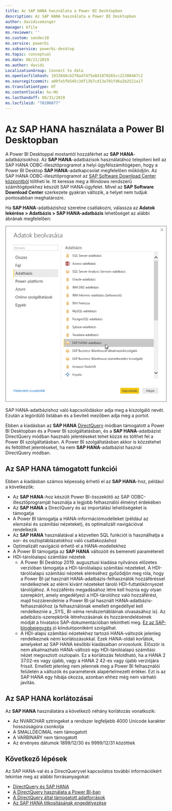 ```yaml
---
title: Az SAP HANA használata a Power BI Desktopban
description: Az SAP HANA használata a Power BI Desktopban
author: davidiseminger
manager: kfile
ms.reviewer: ''
ms.custom: seodec18
ms.service: powerbi
ms.subservice: powerbi-desktop
ms.topic: conceptual
ms.date: 08/21/2019
ms.author: davidi
LocalizationGroup: Connect to data
ms.openlocfilehash: 1932848cb2f8ad7d75e841870265cc22308467c2
ms.sourcegitcommit: a00fe5fb545c3df13b7cd13a701fd6a2b2521a17
ms.translationtype: HT
ms.contentlocale: hu-HU
ms.lasthandoff: 08/31/2019
ms.locfileid: "70200877"
---
```

# <a name="use-sap-hana-in-power-bi-desktop"></a>Az SAP HANA használata a Power BI Desktopban
A Power BI Desktoppal mostantól hozzáférhet az **SAP HANA**-adatbázisokhoz. Az **SAP HANA**-adatbázisok használatához telepíteni kell az SAP HANA ODBC-illesztőprogramot a helyi ügyfélszámítógépen, hogy a Power BI Desktop **SAP HANA**-adatkapcsolat megfelelően működjön. Az SAP HANA ODBC-illesztőprogramot az [SAP Software Download Center központból](https://support.sap.com/swdc) töltheti le. Itt keresse meg a Windows rendszerű számítógépekhez készült SAP HANA-ügyfelet. Mivel az **SAP Software Download Center** szerkezete gyakran változik, a helyet nem tudjuk pontosabban meghatározni.

Ha **SAP HANA**-adatbázishoz szeretne csatlakozni, válassza az **Adatok lekérése > Adatbázis > SAP HANA-adatbázis** lehetőséget az alábbi ábrának megfelelően:

![](media/desktop-sap-hana/sap-hana-1.png)

SAP HANA-adatbázishoz való kapcsolódáskor adja meg a kiszolgáló nevét. Ezután a legördülő listában és a beviteli mezőben adja meg a portot.

Ebben a kiadásban az **SAP HANA** [DirectQuery](desktop-directquery-sap-hana.md) módban támogatott a Power BI Desktopban és a Power BI szolgáltatásban, és a **SAP HANA**-adatbázist DirectQuery módban használó jelentéseket tehet közzé és tölthet fel a Power BI szolgáltatásban. A Power BI szolgáltatásban akkor is közzétehet és feltölthet jelentéseket, ha nem **SAP HANA**-adatbázist használ DirectQuery módban.

## <a name="supported-features-for-sap-hana"></a>Az SAP HANA támogatott funkciói
Ebben a kiadásban számos képesség érhető el az **SAP HANA**-hoz, például a következők:

* Az **SAP HANA**-hoz készült Power BI-összekötő az SAP ODBC-illesztőprogramját használja a legjobb felhasználói élményt érdekében
* Az **SAP HANA** a DirectQuery és az importálási lehetőségeket is támogatja
* A Power BI támogatja a HANA-információmodelleket (például az elemzési és számítási nézeteket), és optimalizált navigációval rendelkezik
* Az **SAP HANA** használatával a közvetlen SQL funkciót is használhatja a sor- és oszloptáblázatokhoz való csatlakozáshoz
* Optimalizált navigáció érhető el a HANA-modellekhez
* A Power BI támogatja az **SAP HANA** változóit és bemeneti paramétereit
* HDI-tárolóalapú számítási nézetek
  * A Power BI Desktop 2019. augusztusi kiadása nyilvános előzetes verzióban támogatja a HDI-tárolóalapú számítási nézeteket. A HDI-tárolóalapú számítási nézetek eléréséhez győződjön meg róla, hogy a Power BI-jal használt HANA-adatbázis-felhasználók hozzáféréssel rendelkeznek az elérni kívánt nézeteket tároló HDI-futtatókörnyezet tárolójához. A hozzáférés megadásához létre kell hoznia egy olyan szerepkört, amely engedélyezi a HDI-tárolóhoz való hozzáférést, majd hozzárendelnie a Power BI-jal használt HANA-adatbázis-felhasználóhoz (a felhasználónak emellett engedéllyel kell rendelkeznie a \_SYS\_ BI-séma rendszertábláinak olvasásához is). Az adatbázis-szerepkörök létrehozásának és hozzárendelésének módját a hivatalos SAP-dokumentációban tekintheti meg. [Ez az SAP-blogbejegyzés](https://nam06.safelinks.protection.outlook.com/?url=https%3A%2F%2Fblogs.sap.com%2F2018%2F01%2F24%2Fthe-easy-way-to-make-your-hdi-container-accessible-to-a-classic-database-user%2F&data=02%7C01%7Cv-adbold%40microsoft.com%7Cf7e0a405fe334598ba0608d7096ef5b4%7C72f988bf86f141af91ab2d7cd011db47%7C1%7C0%7C636988244476739316&sdata=PuRu61GPRYp34mLuGbQk6gdbRikdgbxfqo8q1RBQtm0%3D&reserved=0) jó kiindulópontként szolgálhat.
  * A HDI-alapú számítási nézetekhez tartozó HANA-változók jelenleg rendelkeznek némi korlátozásokkal. Ezek HANA-oldali korlátok, amelyeket az SAP HANA későbbi kiadásaiban orvosolunk. Először is nem alkalmazható HANA-változó egy HDI-tárolóalapú számítási nézet megosztott oszlopain. Ez a korlátozás feloldható, ha a HANA 2 37.02-es vagy újabb, vagy a HANA 2 42-es vagy újabb verziójára frissít. Emellett jelenleg nem jelennek meg a Power BI felhasználói felületén a változók és paraméterek alapértelmezett értékei. Ezt is az SAP HANA egy hibája okozza, azonban ehhez még nem várható javítás.

## <a name="limitations-of-sap-hana"></a>Az SAP HANA korlátozásai
Az **SAP HANA** használatára a következő néhány korlátozás vonatkozik:

* Az NVARCHAR sztringeket a rendszer legfeljebb 4000 Unicode karakter hosszúságúra csonkolja
* A SMALLDECIMAL nem támogatott
* A VARBINARY nem támogatott
* Az érvényes dátumok 1899/12/30 és 9999/12/31 közöttiek


## <a name="next-steps"></a>Következő lépések
Az SAP HANA-val és a DirectQueryvel kapcsolatos további információkért tekintse meg az alábbi forrásanyagokat:

* [DirectQuery és SAP HANA](desktop-directquery-sap-hana.md)
* [A DirectQuery használata a Power BI-ban](desktop-directquery-about.md)
* [A DirectQuery által támogatott adatforrások](desktop-directquery-data-sources.md)
* [Az SAP HANA titkosításának engedélyezése](desktop-sap-hana-encryption.md)


